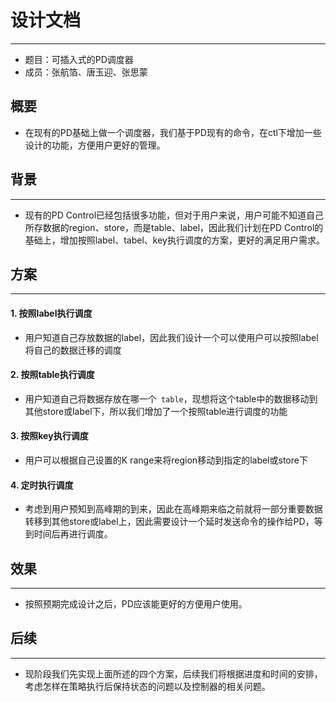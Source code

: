 # 设计文档
****
- 题目：可插入式的PD调度器
- 成员：张航箔、唐玉迎、张思蒙

## 概要
* 在现有的PD基础上做一个调度器，我们基于PD现有的命令，在ctl下增加一些设计的功能，方便用户更好的管理。

## 背景
----
* 现有的PD Control已经包括很多功能，但对于用户来说，用户可能不知道自己所存数据的region、store，而是table、label，因此我们计划在PD Control的基础上，增加按照label、tabel、key执行调度的方案，更好的满足用户需求。

## 方案
----
#### 1. 按照label执行调度
* 用户知道自己存放数据的label，因此我们设计一个可以使用户可以按照label将自己的数据迁移的调度

#### 2. 按照table执行调度
* 用户知道自己将数据存放在哪一个` table`，现想将这个table中的数据移动到其他store或label下，所以我们增加了一个按照table进行调度的功能

#### 3. 按照key执行调度

 * 用户可以根据自己设置的K range来将region移动到指定的label或store下

#### 4. 定时执行调度
* 考虑到用户预知到高峰期的到来，因此在高峰期来临之前就将一部分重要数据转移到其他store或label上，因此需要设计一个延时发送命令的操作给PD，等到时间后再进行调度。

## 效果
----
* 按照预期完成设计之后，PD应该能更好的方便用户使用。

## 后续
---
* 现阶段我们先实现上面所述的四个方案，后续我们将根据进度和时间的安排，考虑怎样在策略执行后保持状态的问题以及控制器的相关问题。















